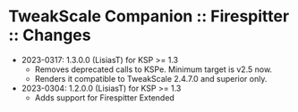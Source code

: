 # TweakScale Companion :: Firespitter :: Changes

* 2023-0317: 1.3.0.0 (LisiasT) for KSP >= 1.3
	+ Removes deprecated calls to KSPe. Minimum target is v2.5 now.
	+ Renders it compatible to TweakScale 2.4.7.0 and superior only.
* 2023-0304: 1.2.0.0 (LisiasT) for KSP >= 1.3
	+ Adds support for Firespitter Extended
